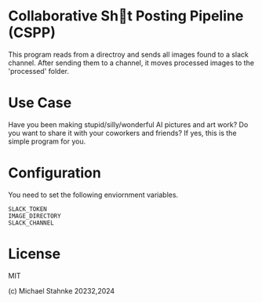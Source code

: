 # Collaborative Sh:poop:t Posting Pipeline (CSPP)

This program reads from a directroy and sends all images found to a slack channel. After sending them to a channel, it moves processed images to the 'processed' folder.

# Use Case

Have you been making stupid/silly/wonderful AI pictures and art work? Do you want to share it with your coworkers and friends? If yes, this is the simple program for you.

# Configuration

You need to set the following enviornment variables.

    SLACK_TOKEN
    IMAGE_DIRECTORY
    SLACK_CHANNEL

# License
MIT

(c) Michael Stahnke 20232,2024
